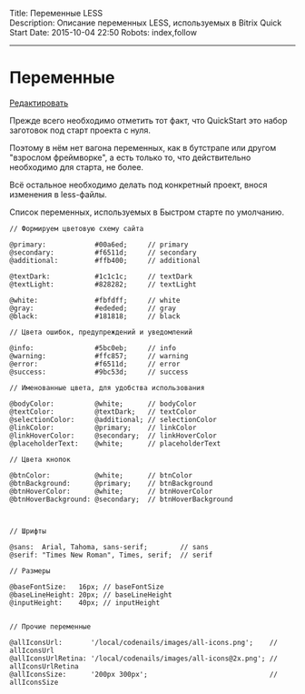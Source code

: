 Title: Переменные LESS  
Description: Описание переменных LESS, используемых в Bitrix Quick Start
Date: 2015-10-04 22:50 
Robots: index,follow

----

# Переменные
<a href="https://github.com/pafnuty/bqs-site/blob/dev/content/documentation/less/variables.md" class="btn btn-mini" target="_blank">Редактировать</a>

<div class="alert alert-error mt20">
	<p>Прежде всего необходимо отметить тот факт, что QuickStart это набор заготовок под старт проекта с нуля.</p>
	<p>Поэтому в нём нет вагона переменных, как в бутстрапе или другом "взрослом фреймворке", а есть только то, что действительно необходимо для старта, не более.</p>
	<p>Всё остальное необходимо делать под конкретный проект, внося изменения в less-файлы.</p>
</div>

Список переменных, используемых в Быстром старте по умолчанию.

```less
// Формируем цветовую схему сайта

@primary:            #00a6ed;     // primary
@secondary:          #f6511d;     // secondary
@additional:         #ffb400;     // additional

@textDark:           #1c1c1c;     // textDark
@textLight:          #828282;     // textLight		

@white:              #fbfdff;     // white
@gray:               #ededed;     // gray
@black:              #181818;     // black

// Цвета ошибок, предупреждений и уведомлений

@info:               #5bc0eb;     // info
@warning:            #ffc857;     // warning
@error:              #f6511d;     // error
@success:            #9bc53d;     // success

// Именованные цвета, для удобства использования

@bodyColor:          @white;      // bodyColor
@textColor:          @textDark;   // textColor
@selectionColor:     @additional; // selectionColor
@linkColor:          @primary;    // linkColor
@linkHoverColor:     @secondary;  // linkHoverColor
@placeholderText:    @white;      // placeholderText

// Цвета кнопок

@btnColor:           @white;      // btnColor
@btnBackground:      @primary;    // btnBackground
@btnHoverColor:      @white;      // btnHoverColor
@btnHoverBackground: @secondary;  // btnHoverBackground



// Шрифты

@sans:  Arial, Tahoma, sans-serif;        // sans
@serif: "Times New Roman", Times, serif;  // serif

// Размеры

@baseFontSize:   16px; // baseFontSize
@baseLineHeight: 20px; // baseLineHeight
@inputHeight:    40px; // inputHeight


// Прочие переменные

@allIconsUrl:       '/local/codenails/images/all-icons.png';    // allIconsUrl
@allIconsUrlRetina: '/local/codenails/images/all-icons@2x.png'; // allIconsUrlRetina
@allIconsSize:      '200px 300px';                              // allIconsSize
```



